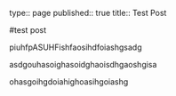 type:: page
published:: true
title:: Test Post

#test post

piuhfpASUHFishfaosihdfoiashgsadg

asdgouhasoighasoidghaoisdhgaoshgisa

ohasgoihgdoiahighoasihgoiashg